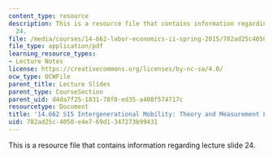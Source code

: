 ```yaml
---
content_type: resource
description: This is a resource file that contains information regarding lecture slide
  24.
file: /media/courses/14-662-labor-economics-ii-spring-2015/782ad25c4050e4e769d1347273b99431_MIT14_662S15_lec_slides24.pdf
file_type: application/pdf
learning_resource_types:
- Lecture Notes
license: https://creativecommons.org/licenses/by-nc-sa/4.0/
ocw_type: OCWFile
parent_title: Lecture Slides
parent_type: CourseSection
parent_uid: d4da7f25-1831-78f8-ed35-a408f574717c
resourcetype: Document
title: '14.662 S15 Intergenerational Mobility: Theory and Measurement Lecture Slides'
uid: 782ad25c-4050-e4e7-69d1-347273b99431
---
```

This is a resource file that contains information regarding lecture slide 24.